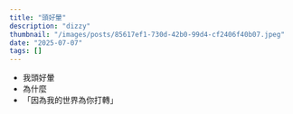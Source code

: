 ```yaml
---
title: "頭好暈"
description: "dizzy"
thumbnail: "/images/posts/85617ef1-730d-42b0-99d4-cf2406f40b07.jpeg"
date: "2025-07-07"
tags: []
---
```

- 我頭好暈
- 為什麼
- 「因為我的世界為你打轉」
